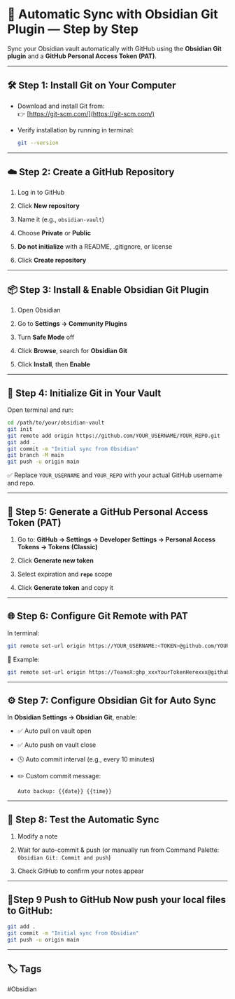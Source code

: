 # 🚀 Automatic Sync with Obsidian Git Plugin — Step by Step

Sync your Obsidian vault automatically with GitHub using the **Obsidian Git plugin** and a **GitHub Personal Access Token (PAT)**.

---

## 🛠 Step 1: Install Git on Your Computer

- Download and install Git from:  
    👉 [https://git-scm.com/](https://git-scm.com/)
    
- Verify installation by running in terminal:
    
    ```bash
    git --version
    ```
    

---

## ☁️ Step 2: Create a GitHub Repository

1. Log in to GitHub
    
2. Click **New repository**
    
3. Name it (e.g., `obsidian-vault`)
    
4. Choose **Private** or **Public**
    
5. **Do not initialize** with a README, .gitignore, or license
    
6. Click **Create repository**
    

---

## 📦 Step 3: Install & Enable Obsidian Git Plugin

1. Open Obsidian
    
2. Go to **Settings → Community Plugins**
    
3. Turn **Safe Mode** off
    
4. Click **Browse**, search for **Obsidian Git**
    
5. Click **Install**, then **Enable**
    

---

## 🧱 Step 4: Initialize Git in Your Vault

Open terminal and run:

```bash
cd /path/to/your/obsidian-vault
git init
git remote add origin https://github.com/YOUR_USERNAME/YOUR_REPO.git
git add .
git commit -m "Initial sync from Obsidian"
git branch -M main
git push -u origin main
```

✅ Replace `YOUR_USERNAME` and `YOUR_REPO` with your actual GitHub username and repo.

---

## 🔐 Step 5: Generate a GitHub Personal Access Token (PAT)

1. Go to: **GitHub → Settings → Developer Settings → Personal Access Tokens → Tokens (Classic)**
    
2. Click **Generate new token**
    
3. Select expiration and **`repo`** scope
    
4. Click **Generate token** and copy it
    

---

## 🌐 Step 6: Configure Git Remote with PAT

In terminal:

```bash
git remote set-url origin https://YOUR_USERNAME:<TOKEN>@github.com/YOUR_USERNAME/YOUR_REPO.git
```

🔁 Example:

```bash
git remote set-url origin https://TeaneX:ghp_xxxYourTokenHerexxx@github.com/TeaneX/Learn-To-Code.git
```

---

## ⚙️ Step 7: Configure Obsidian Git for Auto Sync

In **Obsidian Settings → Obsidian Git**, enable:

- ✅ Auto pull on vault open
    
- ✅ Auto push on vault close
    
- 🕓 Auto commit interval (e.g., every 10 minutes)
    
- ✏️ Custom commit message:
    
    ```text
    Auto backup: {{date}} {{time}}
    ```
    

---

## 🔁 Step 8: Test the Automatic Sync

1. Modify a note
    
2. Wait for auto-commit & push (or manually run from Command Palette: `Obsidian Git: Commit and push`)
    
3. Check GitHub to confirm your notes appear
    

---

## 🧼Step 9 Push to GitHub Now push your local files to GitHub:

```bash
git add . 
git commit -m "Initial sync from Obsidian" 
git push -u origin main
```
---
## 🏷️ Tags
#Obsidian 